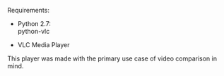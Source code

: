 Requirements:
*    Python 2.7:  
        python-vlc

*    VLC Media Player
    
This player was made with the primary use case of video comparison in mind.
